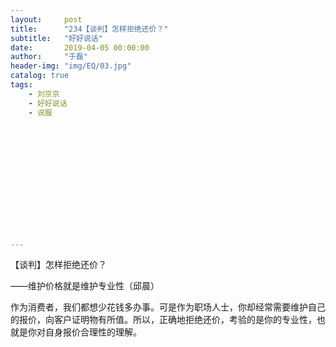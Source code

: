```yaml
---
layout:     post
title:      "234【谈判】怎样拒绝还价？"
subtitle:   "好好说话"
date:       2019-04-05 00:00:00
author:     "于磊"
header-img: "img/EQ/03.jpg"
catalog: true
tags:
    - 刘京京
    - 好好说话
    - 说服














---
```


【谈判】怎样拒绝还价？

——维护价格就是维护专业性（邱晨）

 

作为消费者，我们都想少花钱多办事。可是作为职场人士，你却经常需要维护自己的报价，向客户证明物有所值。所以，正确地拒绝还价，考验的是你的专业性，也就是你对自身报价合理性的理解。